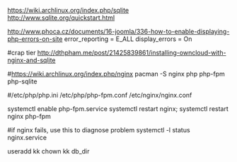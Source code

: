 https://wiki.archlinux.org/index.php/sqlite
http://www.sqlite.org/quickstart.html

http://www.phoca.cz/documents/16-joomla/336-how-to-enable-displaying-php-errors-on-site
error_reporting  =  E_ALL
display_errors = On



#crap tier
http://dthpham.me/post/21425839861/installing-owncloud-with-nginx-and-sqlite



#https://wiki.archlinux.org/index.php/nginx
pacman -S nginx php php-fpm php-sqlite

#/etc/php/php.ini /etc/php/php-fpm.conf /etc/nginx/nginx.conf

systemctl enable php-fpm.service
systemctl restart nginx; systemctl restart nginx php-fpm

#if nginx fails, use this to diagnose problem
systemctl -l status nginx.service


useradd kk
chown kk db_dir 
